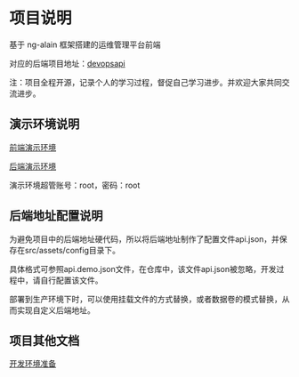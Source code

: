 # 项目说明

基于 ng-alain 框架搭建的运维管理平台前端

对应的后端项目地址：[devopsapi](https://github.com/marbleqi/devopsapi)

注：项目全程开源，记录个人的学习过程，督促自己学习进步。并欢迎大家共同交流进步。

## 演示环境说明

[前端演示环境](https://admin.demo.marbleqi.top)

[后端演示环境](https://api.demo.marbleqi.top)

演示环境超管账号：root，密码：root

## 后端地址配置说明

为避免项目中的后端地址硬代码，所以将后端地址制作了配置文件api.json，并保存在src/assets/config目录下。

具体格式可参照api.demo.json文件，在仓库中，该文件api.json被忽略，开发过程中，请自行配置该文件。

部署到生产环境下时，可以使用挂载文件的方式替换，或者数据卷的模式替换，从而实现自定义后端地址。

## 项目其他文档

[开发环境准备](docs/开发环境准备.md)